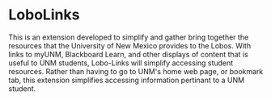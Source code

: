 # LoboLinks
This is an extension developed to simplify and gather bring together the resources that the University of New Mexico provides to the Lobos. With links to myUNM, Blackboard Learn, and other displays of content that is useful to UNM students, Lobo-Links will simplify accessing student resources. Rather than having to go to UNM's home web page, or bookmark tab, this extension simplifies accessing information pertinant to a UNM student. 

